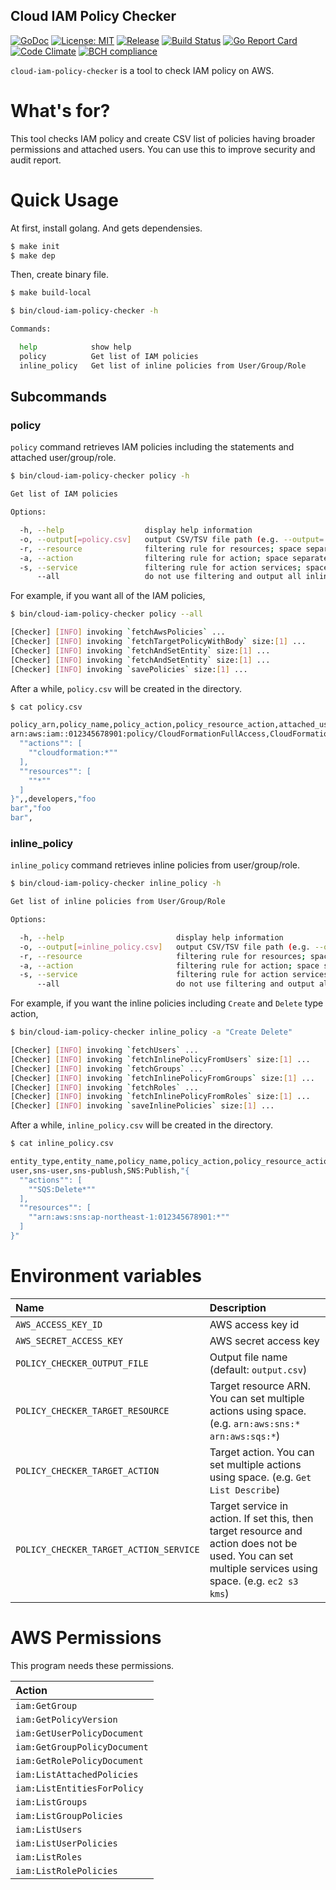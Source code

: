 Cloud IAM Policy Checker
----

[![GoDoc][1]][2] [![License: MIT][3]][4] [![Release][5]][6] [![Build Status][7]][8] [![Go Report Card][13]][14] [![Code Climate][19]][20] [![BCH compliance][21]][22]

[1]: https://godoc.org/github.com/evalphobia/cloud-iam-policy-checker?status.svg
[2]: https://godoc.org/github.com/evalphobia/cloud-iam-policy-checker
[3]: https://img.shields.io/badge/License-MIT-blue.svg
[4]: LICENSE.md
[5]: https://img.shields.io/github/release/evalphobia/cloud-iam-policy-checker.svg
[6]: https://github.com/evalphobia/cloud-iam-policy-checker/releases/latest
[7]: https://travis-ci.org/evalphobia/cloud-iam-policy-checker.svg?branch=master
[8]: https://travis-ci.org/evalphobia/cloud-iam-policy-checker
[9]: https://coveralls.io/repos/evalphobia/cloud-iam-policy-checker/badge.svg?branch=master&service=github
[10]: https://coveralls.io/github/evalphobia/cloud-iam-policy-checker?branch=master
[11]: https://codecov.io/github/evalphobia/cloud-iam-policy-checker/coverage.svg?branch=master
[12]: https://codecov.io/github/evalphobia/cloud-iam-policy-checker?branch=master
[13]: https://goreportcard.com/badge/github.com/evalphobia/cloud-iam-policy-checker
[14]: https://goreportcard.com/report/github.com/evalphobia/cloud-iam-policy-checker
[15]: https://img.shields.io/github/downloads/evalphobia/cloud-iam-policy-checker/total.svg?maxAge=1800
[16]: https://github.com/evalphobia/cloud-iam-policy-checker/releases
[17]: https://img.shields.io/github/stars/evalphobia/cloud-iam-policy-checker.svg
[18]: https://github.com/evalphobia/cloud-iam-policy-checker/stargazers
[19]: https://codeclimate.com/github/evalphobia/cloud-iam-policy-checker/badges/gpa.svg
[20]: https://codeclimate.com/github/evalphobia/cloud-iam-policy-checker
[21]: https://bettercodehub.com/edge/badge/evalphobia/cloud-iam-policy-checker?branch=master
[22]: https://bettercodehub.com/


`cloud-iam-policy-checker` is a tool to check IAM policy on AWS.


# What's for?

This tool checks IAM policy and create CSV list of policies having broader permissions and attached users.
You can use this to improve security and audit report.


# Quick Usage

At first, install golang.
And gets dependensies.

```bash
$ make init
$ make dep
```

Then, create binary file.

```bash
$ make build-local
```

```bash
$ bin/cloud-iam-policy-checker -h

Commands:

  help            show help
  policy          Get list of IAM policies
  inline_policy   Get list of inline policies from User/Group/Role
```



## Subcommands

### policy

`policy` command retrieves IAM policies including the statements and attached user/group/role.


```bash
$ bin/cloud-iam-policy-checker policy -h

Get list of IAM policies

Options:

  -h, --help                  display help information
  -o, --output[=policy.csv]   output CSV/TSV file path (e.g. --output='./output.csv')
  -r, --resource              filtering rule for resources; space separated (e.g. --resource='arn:aws:s3:* arn:aws:sns:*')
  -a, --action                filtering rule for action; space separated (e.g. --action='S3:Get* SNS:* Delete')
  -s, --service               filtering rule for action services; space separated (e.g. --service='s3 sns ecr')
      --all                   do not use filtering and output all inline policy
```

For example, if you want all of the IAM policies,

```bash
$ bin/cloud-iam-policy-checker policy --all

[Checker] [INFO] invoking `fetchAwsPolicies` ...
[Checker] [INFO] invoking `fetchTargetPolicyWithBody` size:[1] ...
[Checker] [INFO] invoking `fetchAndSetEntity` size:[1] ...
[Checker] [INFO] invoking `fetchAndSetEntity` size:[1] ...
[Checker] [INFO] invoking `savePolicies` size:[1] ...
```

After a while, `policy.csv` will be created in the directory.

```bash
$ cat policy.csv

policy_arn,policy_name,policy_action,policy_resource_action,attached_user,attached_group,attached_group_user,attached_all_user,attached_role
arn:aws:iam::012345678901:policy/CloudFormationFullAccess,CloudFormationFullAccess,cloudformation:*,"{
  ""actions"": [
    ""cloudformation:*""
  ],
  ""resources"": [
    ""*""
  ]
}",,developers,"foo
bar","foo
bar",
```


### inline_policy

`inline_policy` command retrieves inline policies from user/group/role.


```bash
$ bin/cloud-iam-policy-checker inline_policy -h

Get list of inline policies from User/Group/Role

Options:

  -h, --help                         display help information
  -o, --output[=inline_policy.csv]   output CSV/TSV file path (e.g. --output='./output.csv')
  -r, --resource                     filtering rule for resources; space separated (e.g. --resource='arn:aws:s3:* arn:aws:sns:*')
  -a, --action                       filtering rule for action; space separated (e.g. --action='S3:Get* SNS:*')
  -s, --service                      filtering rule for action services; space separated (e.g. --service='s3 sns ecr')
      --all                          do not use filtering and output all inline policy
```

For example, if you want the inline policies including `Create` and `Delete` type action,

```bash
$ bin/cloud-iam-policy-checker inline_policy -a "Create Delete"

[Checker] [INFO] invoking `fetchUsers` ...
[Checker] [INFO] invoking `fetchInlinePolicyFromUsers` size:[1] ...
[Checker] [INFO] invoking `fetchGroups` ...
[Checker] [INFO] invoking `fetchInlinePolicyFromGroups` size:[1] ...
[Checker] [INFO] invoking `fetchRoles` ...
[Checker] [INFO] invoking `fetchInlinePolicyFromRoles` size:[1] ...
[Checker] [INFO] invoking `saveInlinePolicies` size:[1] ...
```

After a while, `inline_policy.csv` will be created in the directory.

```bash
$ cat inline_policy.csv

entity_type,entity_name,policy_name,policy_action,policy_resource_action
user,sns-user,sns-publush,SNS:Publish,"{
  ""actions"": [
    ""SQS:Delete*""
  ],
  ""resources"": [
    ""arn:aws:sns:ap-northeast-1:012345678901:*""
  ]
}"
```


# Environment variables

|Name|Description|
|:--|:--|
| `AWS_ACCESS_KEY_ID` | AWS access key id |
| `AWS_SECRET_ACCESS_KEY` | AWS secret access key |
| `POLICY_CHECKER_OUTPUT_FILE` | Output file name (default: `output.csv`) |
| `POLICY_CHECKER_TARGET_RESOURCE` | Target resource ARN. You can set multiple actions using space. (e.g. `arn:aws:sns:* arn:aws:sqs:*`) |
| `POLICY_CHECKER_TARGET_ACTION` | Target action. You can set multiple actions using space. (e.g. `Get List Describe`) |
| `POLICY_CHECKER_TARGET_ACTION_SERVICE` | Target service in action. If set this, then target resource and action does not be used. You can set multiple services using space. (e.g. `ec2 s3 kms`) |


# AWS Permissions

This program needs these permissions.

|Action|
|:--|
| `iam:GetGroup` |
| `iam:GetPolicyVersion` |
| `iam:GetUserPolicyDocument` |
| `iam:GetGroupPolicyDocument` |
| `iam:GetRolePolicyDocument` |
| `iam:ListAttachedPolicies` |
| `iam:ListEntitiesForPolicy` |
| `iam:ListGroups` |
| `iam:ListGroupPolicies` |
| `iam:ListUsers` |
| `iam:ListUserPolicies` |
| `iam:ListRoles` |
| `iam:ListRolePolicies` |
